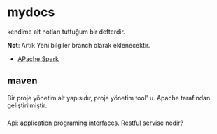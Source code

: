 # mydocs 
kendime ait notları tuttuğum bir defterdir.

__Not__: Artık Yeni bilgiler branch olarak eklenecektir.

- [APache Spark](cevatarmutlu/mydocs/tree/apache_spark)


## maven
Bir proje yönetim alt yapısıdır, proje yönetim tool' u. Apache tarafından geliştirilmiştir.

###
Api: application programing interfaces. Restful servise nedir?